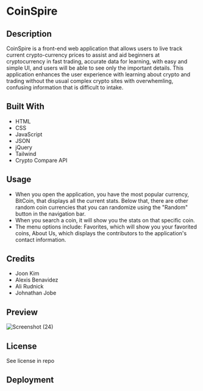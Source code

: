 # CoinSpire

## Description 

CoinSpire is a front-end web application that allows users to live track current crypto-currency prices to assist and aid beginners at cryptocurrency in fast trading, accurate data for learning, with easy and simple UI, and users will be able to see only the important details. This application enhances the user experience with learning about crypto and trading without the usual complex crypto sites with overwhemling, confusing information that is difficult to intake.

## Built With

- HTML
- CSS
- JavaScript
- JSON
- jQuery
- Tailwind
- Crypto Compare API

## Usage

- When you open the application, you have the most popular currency, BitCoin, that displays all the current stats. Below that, there are other random coin currencies that you can randomize using the "Random" button in the navigation bar.
- When you search a coin, it will show you the stats on that specific coin.
- The menu options include: Favorites, which will show you your favorited coins, About Us, which displays the contributors to the application's contact information.

## Credits

- Joon Kim
- Alexis Benavidez
- Ali Rudnick
- Johnathan Jobe

## Preview

![Screenshot (24)](https://user-images.githubusercontent.com/24994854/204401091-3156aa9b-dfd7-4be4-a276-e1d19de71684.png)

## License

See license in repo

## Deployment


